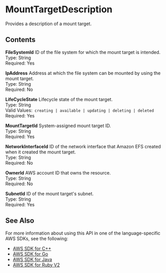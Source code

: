# MountTargetDescription<a name="API_MountTargetDescription"></a>

Provides a description of a mount target\.

## Contents<a name="API_MountTargetDescription_Contents"></a>

 **FileSystemId**   <a name="efs-Type-MountTargetDescription-FileSystemId"></a>
ID of the file system for which the mount target is intended\.  
Type: String  
Required: Yes

 **IpAddress**   <a name="efs-Type-MountTargetDescription-IpAddress"></a>
Address at which the file system can be mounted by using the mount target\.  
Type: String  
Required: No

 **LifeCycleState**   <a name="efs-Type-MountTargetDescription-LifeCycleState"></a>
Lifecycle state of the mount target\.  
Type: String  
Valid Values:` creating | available | updating | deleting | deleted`   
Required: Yes

 **MountTargetId**   <a name="efs-Type-MountTargetDescription-MountTargetId"></a>
System\-assigned mount target ID\.  
Type: String  
Required: Yes

 **NetworkInterfaceId**   <a name="efs-Type-MountTargetDescription-NetworkInterfaceId"></a>
ID of the network interface that Amazon EFS created when it created the mount target\.  
Type: String  
Required: No

 **OwnerId**   <a name="efs-Type-MountTargetDescription-OwnerId"></a>
AWS account ID that owns the resource\.  
Type: String  
Required: No

 **SubnetId**   <a name="efs-Type-MountTargetDescription-SubnetId"></a>
ID of the mount target's subnet\.  
Type: String  
Required: Yes

## See Also<a name="API_MountTargetDescription_SeeAlso"></a>

For more information about using this API in one of the language\-specific AWS SDKs, see the following:
+  [AWS SDK for C\+\+](https://docs.aws.amazon.com/goto/SdkForCpp/elasticfilesystem-2015-02-01/MountTargetDescription) 
+  [AWS SDK for Go](https://docs.aws.amazon.com/goto/SdkForGoV1/elasticfilesystem-2015-02-01/MountTargetDescription) 
+  [AWS SDK for Java](https://docs.aws.amazon.com/goto/SdkForJava/elasticfilesystem-2015-02-01/MountTargetDescription) 
+  [AWS SDK for Ruby V2](https://docs.aws.amazon.com/goto/SdkForRubyV2/elasticfilesystem-2015-02-01/MountTargetDescription) 